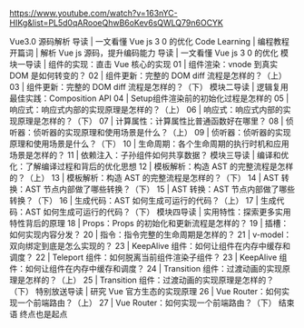 https://www.youtube.com/watch?v=163nYC-HIKg&list=PL5d0qARooeQhwB6oKev6sQWLQ79n6OCYK

Vue3.0 源码解析
导读 | 一文看懂 Vue js 3 0 的优化
Code Learning | 编程教程
开篇词 | 解析 Vue js 源码，提升编码能力
导读 | 一文看懂 Vue js 3 0 的优化
模块一导读 | 组件的实现：直击 Vue 核心的实现
01 | 组件渲染：vnode 到真实 DOM 是如何转变的？
02 | 组件更新：完整的 DOM diff 流程是怎样的？（上）
03 | 组件更新：完整的 DOM diff 流程是怎样的？（下）
模块二导读 | 逻辑复用最佳实践：Composition API
04 | Setup组件渲染前的初始化过程是怎样的
05 | 响应式：响应式内部的实现原理是怎样的？（上）
06 | 响应式：响应式内部的实现原理是怎样的？（下）
07 | 计算属性：计算属性比普通函数好在哪里？
08 | 侦听器：侦听器的实现原理和使用场景是什么？（上）
09 | 侦听器：侦听器的实现原理和使用场景是什么？（下）
10 | 生命周期：各个生命周期的执行时机和应用场景是怎样的？
11 | 依赖注入：子孙组件如何共享数据？
模块三导读 | 编译和优化：了解编译过程和背后的优化思想
12  | 模板解析：构造 AST 的完整流程是怎样的？（上）
13  | 模板解析：构造 AST 的完整流程是怎样的？（下）
14 | AST 转换：AST 节点内部做了哪些转换？（下）
15 | AST 转换：AST 节点内部做了哪些转换？（下）
16 | 生成代码：AST 如何生成可运行的代码？（上）
17 | 生成代码：AST 如何生成可运行的代码？（下）
模块四导读 | 实用特性：探索更多实用特性背后的原理
18 | Props：Props 的初始化和更新流程是怎样的？
19 | 插槽：如何实现内容分发？
20 | 指令：指令完整的生命周期是怎样的？
21 | v-model：双向绑定到底是怎么实现的？
23 | KeepAlive 组件：如何让组件在内存中缓存和调度？
22 | Teleport 组件：如何脱离当前组件渲染子组件？
23 | KeepAlive 组件：如何让组件在内存中缓存和调度？
24 | Transition 组件：过渡动画的实现原理是怎样的？（上）
25 | Transition 组件：过渡动画的实现原理是怎样的？（下）
特别放送导读 | 研究 Vue 官方生态的实现原理
26 | Vue Router：如何实现一个前端路由？（上）
27 |  Vue Router：如何实现一个前端路由？（下）
结束语 终点也是起点
